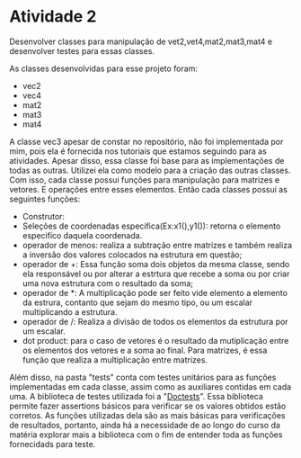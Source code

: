 # Atividade 2

Desenvolver classes para manipulação de vet2,vet4,mat2,mat3,mat4 e desenvolver testes para essas classes.

As classes desenvolvidas para esse projeto foram:

- vec2
- vec4
- mat2
- mat3
- mat4

A classe vec3 apesar de constar no repositório, não foi implementada por mim, pois ela é fornecida nos tutoriais que estamos seguindo para as atividades. Apesar disso, essa classe foi base para as implementações de todas as outras. Utilizei ela como modelo para a criação das outras classes.
Com isso, cada classe possui funções para manipulação para matrizes e vetores. E operações entre esses elementos.
Então cada classes possui as seguintes funções:

- Construtor:
- Seleções de coordenadas especifica(Ex:x1(),y1()): retorna o elemento especifico daquela coordenada.
- operador de menos: realiza a subtração entre matrizes e também realiza a inversão dos valores colocados na estrutura em questão;
- operador de +: Essa função soma dois objetos da mesma classe, sendo ela responsável ou por alterar a estrtura que recebe a soma ou por criar uma nova estrutura com o resultado da soma;
- operador de *: A multiplicação pode ser feito vide elemento a elemento da estrura, contanto que sejam do mesmo tipo, ou um escalar multiplicando a estrutura.
- operador de /: Realiza a divisão de todos os elementos da estrutura por um escalar.
- dot product: para o caso de vetores é o resultado da mutiplicação entre os elementos dos vetores e a soma ao final. Para matrizes, é essa função que realiza a multiplicação entre matrizes.

Além disso, na pasta "tests" conta com testes unitários para as funções implementadas em cada classe, assim como as auxiliares contidas em cada uma. A biblioteca de testes utilizada foi a "[Doctests](https://github.com/doctest/doctest)". Essa biblioteca permite fazer assertions básicos para verificar se os valores obtidos estão corretos. As funções utilizadas dela são as mais básicas para verificações de resultados, portanto, ainda há a necessidade de ao longo do curso da matéria explorar mais a biblioteca com o fim de entender toda as funções fornecidads para teste.